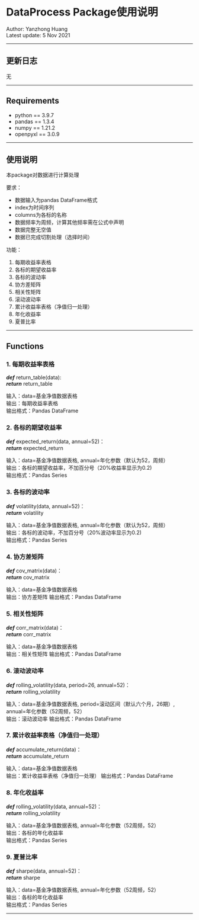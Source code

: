 # DataProcess Package使用说明
Author: Yanzhong Huang  
Latest update: 5 Nov 2021
___
## 更新日志

无
___
## Requirements
- python == 3.9.7
- pandas == 1.3.4
- numpy == 1.21.2 
- openpyxl == 3.0.9

___
## 使用说明
本package对数据进行计算处理  

要求：
- 数据输入为pandas DataFrame格式
- index为时间序列
- columns为各标的名称
- 数据频率为周频，计算其他频率需在公式中声明
- 数据完整无空值
- 数据已完成切割处理（选择时间）

功能：
1. 每期收益率表格
2. 各标的期望收益率
3. 各标的波动率
4. 协方差矩阵
5. 相关性矩阵
6. 滚动波动率
7. 累计收益率表格（净值归一处理）
8. 年化收益率
9. 夏普比率
___
## Functions
### 1. 每期收益率表格
***def*** return_table(data):  
***return*** return_table   

输入：data=基金净值数据表格    
输出：每期收益率表格  
输出格式：Pandas DataFrame

### 2. 各标的期望收益率
***def*** expected_return(data, annual=52)：  
***return*** expected_return  

输入：data=基金净值数据表格, annual=年化参数（默认为52，周频）    
输出：各标的期望收益率，不加百分号（20%收益率显示为0.2)  
输出格式：Pandas Series 

### 3. 各标的波动率
***def*** volatility(data, annual=52)：  
***return*** volatility 

输入：data=基金净值数据表格, annual=年化参数（默认为52，周频）    
输出：各标的波动率，不加百分号（20%波动率显示为0.2)  
输出格式：Pandas Series 

### 4. 协方差矩阵
***def*** cov_matrix(data)：  
***return*** cov_matrix 

输入：data=基金净值数据表格    
输出：协方差矩阵 
输出格式：Pandas DataFrame  

### 5. 相关性矩阵
***def*** corr_matrix(data)：  
***return*** corr_matrix 

输入：data=基金净值数据表格    
输出：相关性矩阵 
输出格式：Pandas DataFrame  

### 6. 滚动波动率
***def*** rolling_volatility(data, period=26, annual=52)：  
***return*** rolling_volatility 

输入：data=基金净值数据表格, period=滚动区间（默认六个月，26期）, annual=年化参数（52周频，52）    
输出：滚动波动率 
输出格式：Pandas DataFrame 

### 7. 累计收益率表格（净值归一处理）
***def*** accumulate_return(data)：  
***return*** accumulate_return 

输入：data=基金净值数据表格    
输出：累计收益率表格（净值归一处理） 
输出格式：Pandas DataFrame 

### 8. 年化收益率
***def*** rolling_volatility(data, annual=52)：  
***return*** rolling_volatility 

输入：data=基金净值数据表格, annual=年化参数（52周频，52）    
输出：各标的年化收益率  
输出格式：Pandas Series

### 9. 夏普比率
***def*** sharpe(data, annual=52)：  
***return*** sharpe 

输入：data=基金净值数据表格, annual=年化参数（52周频，52）    
输出：各标的年化收益率  
输出格式：Pandas Series
___
